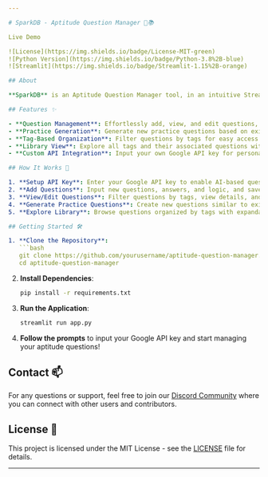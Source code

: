 ```yaml
---

# SparkDB - Aptitude Question Manager 🧠📚

Live Demo

![License](https://img.shields.io/badge/License-MIT-green)
![Python Version](https://img.shields.io/badge/Python-3.8%2B-blue)
![Streamlit](https://img.shields.io/badge/Streamlit-1.15%2B-orange)

## About

**SparkDB** is an Aptitude Question Manager tool, in an intuitive Streamlit-based web application designed to streamline the management and practice of aptitude questions. This tool leverages Google Generative AI to enhance your learning experience by allowing you to add, edit, and generate practice questions with ease.

## Features ✨

- **Question Management**: Effortlessly add, view, and edit questions, answers, and associated logic.
- **Practice Generation**: Generate new practice questions based on existing ones to reinforce learning.
- **Tag-Based Organization**: Filter questions by tags for easy access and organization.
- **Library View**: Explore all tags and their associated questions with expandable details for in-depth review.
- **Custom API Integration**: Input your own Google API key for personalized AI interactions.

## How It Works 🚀

1. **Setup API Key**: Enter your Google API key to enable AI-based question generation and management.
2. **Add Questions**: Input new questions, answers, and logic, and save them directly into the database.
3. **View/Edit Questions**: Filter questions by tags, view details, and update them as needed.
4. **Generate Practice Questions**: Create new questions similar to existing ones for enhanced practice.
5. **Explore Library**: Browse questions organized by tags with expandable details for answers and logic.

## Getting Started 🛠️

1. **Clone the Repository**:
   ```bash
   git clone https://github.com/yourusername/aptitude-question-manager.git
   cd aptitude-question-manager
   ```

2. **Install Dependencies**:
   ```bash
   pip install -r requirements.txt
   ```

3. **Run the Application**:
   ```bash
   streamlit run app.py
   ```

4. **Follow the prompts** to input your Google API key and start managing your aptitude questions!

## Contact 📫

For any questions or support, feel free to join our [Discord Community](https://discord.gg/HKscyfKb) where you can connect with other users and contributors.

## License 📝

This project is licensed under the MIT License - see the [LICENSE](LICENSE) file for details.

---
```

